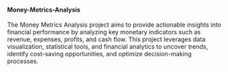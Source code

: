 #### Money-Metrics-Analysis
The Money Metrics Analysis project aims to provide actionable insights into financial performance by analyzing key monetary indicators such as revenue, expenses, profits, and cash flow. This project leverages data visualization, statistical tools, and financial analytics to uncover trends, identify cost-saving opportunities, and optimize decision-making processes.

